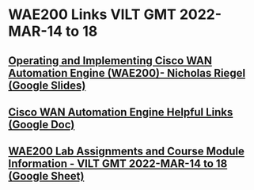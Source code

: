 # WAE200 Links VILT GMT 2022-MAR-14 to 18

## [Operating and Implementing Cisco WAN Automation Engine (WAE200)- Nicholas Riegel (Google Slides)](https://docs.google.com/presentation/d/1S4oc58X4ekuwark5kAM2_jiZmXrZDnj80bBjWRgArRM/edit?usp=sharing)

## [Cisco WAN Automation Engine Helpful Links (Google Doc)](https://docs.google.com/document/d/1Beg7sYtlGiNNzTVD11VJFXlPYnfCcX9fRO5dZwvX4xQ/edit?usp=sharing)

## [WAE200 Lab Assignments and Course Module Information - VILT GMT 2022-MAR-14 to 18 (Google Sheet)](https://docs.google.com/spreadsheets/d/1_89FAUZsjz5PZEuE8WvWOsiMJm3JacZzPsVga8qAf3c/edit?usp=sharing)
